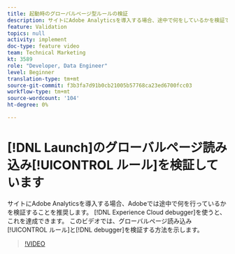 ```yaml
---
title: 起動時のグローバルページ型ルールの検証
description: サイトにAdobe Analyticsを導入する場合、途中で何をしているかを検証できる必要があります。 Experience Cloudデバッガーを救出！ このビデオでは、デバッガを使用してグローバルページ型ルールを検証する方法を示します。
feature: Validation
topics: null
activity: implement
doc-type: feature video
team: Technical Marketing
kt: 3589
role: "Developer, Data Engineer"
level: Beginner
translation-type: tm+mt
source-git-commit: f3b3fa7d91b0cb21005b57768ca23ed6700fcc03
workflow-type: tm+mt
source-wordcount: '104'
ht-degree: 0%

---
```



# [!DNL Launch]のグローバルページ読み込み[!UICONTROL ルール]を検証しています

サイトにAdobe Analyticsを導入する場合、Adobeでは途中で何を行っているかを検証することを推奨します。 [!DNL Experience Cloud debugger]を使うと、これを達成できます。 このビデオでは、グローバルページ読み込み[!UICONTROL ルール]と[!DNL debugger]を検証する方法を示します。

>[!VIDEO](https://video.tv.adobe.com/v/28776/?quality=12)
